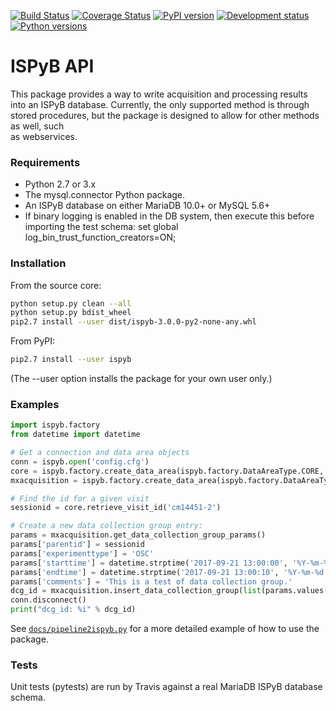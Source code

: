 [![Build Status](https://travis-ci.org/DiamondLightSource/ispyb-api.svg?branch=master)](https://travis-ci.org/DiamondLightSource/ispyb-api)
[![Coverage Status](https://coveralls.io/repos/github/DiamondLightSource/ispyb-api/badge.svg?branch=master)](https://coveralls.io/github/DiamondLightSource/ispyb-api?branch=master)
[![PyPI version](https://img.shields.io/pypi/v/ispyb.svg)](https://pypi.python.org/pypi/ispyb)
[![Development status](https://img.shields.io/pypi/status/ispyb.svg)](https://pypi.python.org/pypi/ispyb)
[![Python versions](https://img.shields.io/pypi/pyversions/ispyb.svg)](https://pypi.python.org/pypi/ispyb)

# ISPyB API

This package provides a way to write acquisition and processing results into
an ISPyB database. Currently, the only supported method is through stored
procedures, but the package is designed to allow for other methods as well, such  
as webservices.

### Requirements
* Python 2.7 or 3.x
* The mysql.connector Python package.
* An ISPyB database on either MariaDB 10.0+ or MySQL 5.6+
* If binary logging is enabled in the DB system, then execute this before
importing the test schema: set global log_bin_trust_function_creators=ON;

### Installation
From the source core:
```bash
python setup.py clean --all
python setup.py bdist_wheel
pip2.7 install --user dist/ispyb-3.0.0-py2-none-any.whl
```

From PyPI:
```bash
pip2.7 install --user ispyb
```
(The --user option installs the package for your own user only.)

### Examples
```python
import ispyb.factory
from datetime import datetime

# Get a connection and data area objects
conn = ispyb.open('config.cfg')
core = ispyb.factory.create_data_area(ispyb.factory.DataAreaType.CORE, conn)
mxacquisition = ispyb.factory.create_data_area(ispyb.factory.DataAreaType.MXACQUISITION, conn)

# Find the id for a given visit
sessionid = core.retrieve_visit_id('cm14451-2')

# Create a new data collection group entry:
params = mxacquisition.get_data_collection_group_params()
params['parentid'] = sessionid
params['experimenttype'] = 'OSC'
params['starttime'] = datetime.strptime('2017-09-21 13:00:00', '%Y-%m-%d %H:%M:%S')
params['endtime'] = datetime.strptime('2017-09-21 13:00:10', '%Y-%m-%d %H:%M:%S')
params['comments'] = 'This is a test of data collection group.'
dcg_id = mxacquisition.insert_data_collection_group(list(params.values()))
conn.disconnect()
print("dcg_id: %i" % dcg_id)
```

See [```docs/pipeline2ispyb.py```](https://github.com/DiamondLightSource/ispyb-api/blob/master/docs/pipeline2ispyb.py) for a more detailed example of how to use the package.

### Tests
Unit tests (pytests) are run by Travis against a real MariaDB ISPyB database schema.
